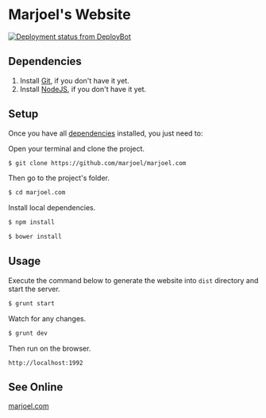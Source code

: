 # Marjoel's Website

<a href="http://deploybot.com"><img src="https://marjoel.deploybot.com/badge/66802254081882/61535.svg" alt="Deployment status from DeployBot"></a>

## Dependencies

1. Install [Git](http://git-scm.com/download/), if you don't have it yet.
2. Install [NodeJS](http://nodejs.org/download/), if you don't have it yet.

## Setup

Once you have all [dependencies](#dependencies) installed, you just need to:

Open your terminal and clone the project.

```sh
$ git clone https://github.com/marjoel/marjoel.com
```

Then go to the project's folder.

```sh
$ cd marjoel.com
```

Install local dependencies.

```sh
$ npm install
```
  
```sh
$ bower install
```

## Usage

Execute the command below to generate the website into `dist` directory and start the server.

```sh
$ grunt start
```

Watch for any changes.

```sh
$ grunt dev
```

Then run on the browser.

`http://localhost:1992`

## See Online
[marjoel.com](http://www.marjoel.com/)